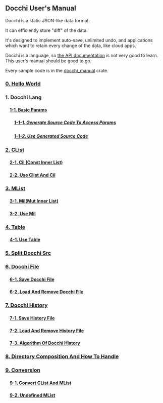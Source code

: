 ## Docchi User's Manual

Docchi is a static JSON-like data format.

It can efficiently store "diff" of the data.

It's designed to implement auto-save, unlimited undo, and
applications which want to retain every change of the data, like cloud apps.

Docchi is a language, so [the API documentation](https://docs.rs/docchi/) is not very good to learn.
This user's manual should be good to go.

Every sample code is in the [docchi_manual](https://github.com/dochy-ksti/docchi/tree/master/docchi_manual/src) crate.


### [0. Hello World](a1_hello_world_hello_world.md.md)

### 1. Docchi Lang

#### 　[1-1. Basic Params](a3_docchi_langs_basics_docchi_params_root.json5.md)

##### 　　[1-1-1. Generate Source Code To Access Params](a3_docchi_langs_basics_docchi_params_generate.rs.md)

##### 　　[1-1-2. Use Generated Source Code](a3_docchi_langs_basics_params_test.rs.md)

### [2. CList](a4_clist_clist_root.json5.md)

#### 　[2-1. Cil (Const Inner List)](a4_clist_cil_root.json5.md)

#### 　[2-2. Use Clist And Cil](a4_clist_use_cil.rs.md)

### [3. MList](a5_mlist_mlist_root.json5.md)

#### 　[3-1. Mil(Mut Inner List)](a5_mlist_mil_root.json5.md)

#### 　[3-2. Use Mil](a5_mlist_use_mil.rs.md)

### [4. Table](a6_table_table_root.json5.md)

#### 　[4-1. Use Table](a6_table_use_table.rs.md)

### [5. Split Docchi Src](a7_split_docchi_src_split_src.md.md)

### [6. Docchi File](b1_save_docchi_files_save_docchi_files.md.md)

#### 　[6-1. Save Docchi File](b1_save_docchi_files_save_docchi_file_test.rs.md)

#### 　[6-2. Load And Remove Docchi File](b1_save_docchi_files_load_docchi_file.rs.md)

### [7. Docchi History](b2_save_history_files_whats_docchi_history.md.md)

#### 　[7-1. Save History File](b2_save_history_files_save_history_file_test.rs.md)

#### 　[7-2. Load And Remove History File](b2_save_history_files_load_history_file_test.rs.md)

#### 　[7-3. Algorithm Of Docchi History](b2_save_history_files_algorithm_of_history.md.md)

### [8. Directory Composition And How To Handle](b2_save_history_files_directory_composition_and_how_to_handle.md.md)

### [9. Conversion](b3_conversion_conversion.md.md)

#### 　[9-1. Convert CList And MList](b3_1_clist_and_mlist_clist_and_mlist.md.md)

#### 　[9-2. Undefined MList](b3_1_clist_and_mlist_separate_undefined_list.md.md)

